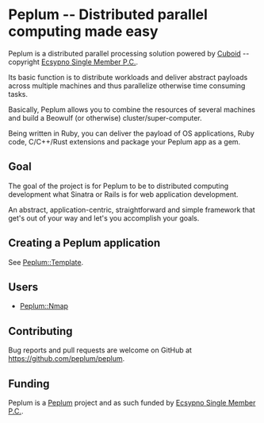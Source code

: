 # Peplum -- Distributed parallel computing made easy

Peplum is a distributed parallel processing solution powered by [Cuboid](https://github.com/qadron/cuboid) -- copyright
[Ecsypno Single Member P.C.](https://ecsypno.com).

Its basic function is to distribute workloads and deliver abstract payloads across multiple machines and thus parallelize 
otherwise time consuming tasks.

Basically, Peplum allows you to combine the resources of several machines and build a Beowulf (or otherwise) cluster/super-computer.

Being written in Ruby, you can deliver the payload of OS applications, Ruby code, C/C++/Rust extensions and package your Peplum app as a gem.

## Goal

The goal of the project is for Peplum to be to distributed computing development what Sinatra or Rails is for web application development.

An abstract, application-centric, straightforward and simple framework that get's out of your way and let's you accomplish your goals.

## Creating a Peplum application

See [Peplum::Template](https://github.com/peplum/template).

## Users

* [Peplum::Nmap](https://github.com/peplum/peplum-nmap)

## Contributing

Bug reports and pull requests are welcome on GitHub at https://github.com/peplum/peplum.

## Funding

Peplum is a [Peplum](https://github.com/peplum/) project and as such funded by [Ecsypno Single Member P.C.](https://ecsypno.com).
